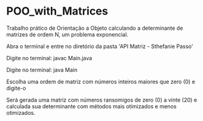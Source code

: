 # POO_with_Matrices
Trabalho prático de Orientação a Objeto calculando a determinante de matrizes de ordem N, um problema exponencial.

Abra o terminal e entre no diretório da pasta 'API Matriz - Sthefanie Passo'

Digite no terminal: javac Main.java

Digite no terminal: java Main 

Escolha uma ordem de matriz com números inteiros maiores que zero (0) e digite-o

Será gerada uma matriz com números ransomigos de zero (0) a vinte (20) e calculada sua determinante com métodos mais otimizados e menos otimizados.

